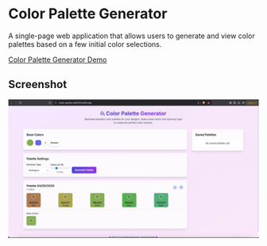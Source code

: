 # Color Palette Generator

A single-page web application that allows users to generate and view color palettes based on a few initial color selections.

[Color Palette Generator Demo](https://lovely-quokka-bd0229.netlify.app)

## Screenshot

![Color Palette Generator Screenshot](./assets/color.jpg)
